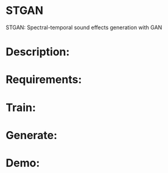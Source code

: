 # STGAN
STGAN: Spectral-temporal sound effects generation with GAN

# Description:


# Requirements:


# Train:


# Generate:


# Demo:
